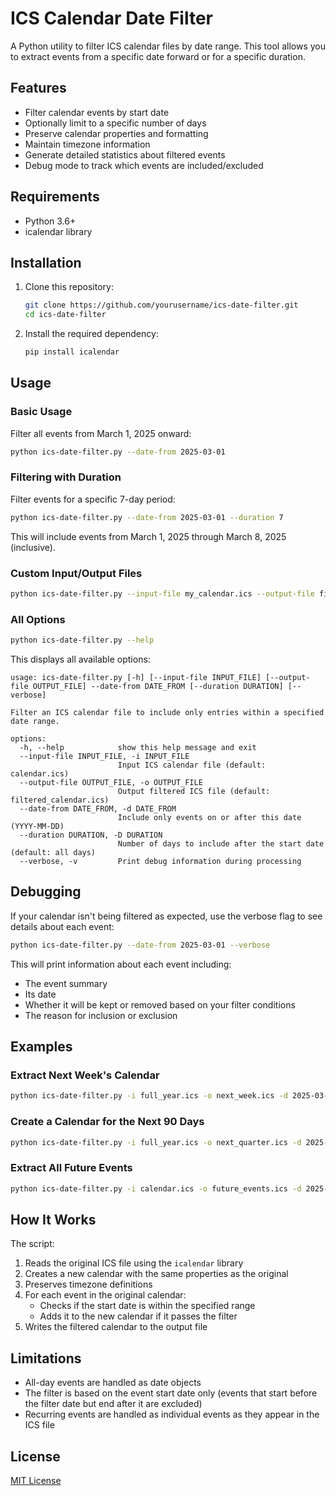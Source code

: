 # ICS Calendar Date Filter

A Python utility to filter ICS calendar files by date range. This tool allows you to extract events from a specific date forward or for a specific duration.

## Features

- Filter calendar events by start date
- Optionally limit to a specific number of days
- Preserve calendar properties and formatting
- Maintain timezone information
- Generate detailed statistics about filtered events
- Debug mode to track which events are included/excluded

## Requirements

- Python 3.6+
- icalendar library

## Installation

1. Clone this repository:
   ```bash
   git clone https://github.com/yourusername/ics-date-filter.git
   cd ics-date-filter
   ```

2. Install the required dependency:
   ```bash
   pip install icalendar
   ```

## Usage

### Basic Usage

Filter all events from March 1, 2025 onward:

```bash
python ics-date-filter.py --date-from 2025-03-01
```

### Filtering with Duration

Filter events for a specific 7-day period:

```bash
python ics-date-filter.py --date-from 2025-03-01 --duration 7
```

This will include events from March 1, 2025 through March 8, 2025 (inclusive).

### Custom Input/Output Files

```bash
python ics-date-filter.py --input-file my_calendar.ics --output-file filtered_calendar.ics --date-from 2025-03-01
```

### All Options

```bash
python ics-date-filter.py --help
```

This displays all available options:

```
usage: ics-date-filter.py [-h] [--input-file INPUT_FILE] [--output-file OUTPUT_FILE] --date-from DATE_FROM [--duration DURATION] [--verbose]

Filter an ICS calendar file to include only entries within a specified date range.

options:
  -h, --help            show this help message and exit
  --input-file INPUT_FILE, -i INPUT_FILE
                        Input ICS calendar file (default: calendar.ics)
  --output-file OUTPUT_FILE, -o OUTPUT_FILE
                        Output filtered ICS file (default: filtered_calendar.ics)
  --date-from DATE_FROM, -d DATE_FROM
                        Include only events on or after this date (YYYY-MM-DD)
  --duration DURATION, -D DURATION
                        Number of days to include after the start date (default: all days)
  --verbose, -v         Print debug information during processing
```

## Debugging

If your calendar isn't being filtered as expected, use the verbose flag to see details about each event:

```bash
python ics-date-filter.py --date-from 2025-03-01 --verbose
```

This will print information about each event including:
- The event summary
- Its date
- Whether it will be kept or removed based on your filter conditions
- The reason for inclusion or exclusion

## Examples

### Extract Next Week's Calendar

```bash
python ics-date-filter.py -i full_year.ics -o next_week.ics -d 2025-03-15 -D 7
```

### Create a Calendar for the Next 90 Days

```bash
python ics-date-filter.py -i full_year.ics -o next_quarter.ics -d 2025-03-01 -D 90
```

### Extract All Future Events

```bash
python ics-date-filter.py -i calendar.ics -o future_events.ics -d 2025-03-01
```

## How It Works

The script:

1. Reads the original ICS file using the `icalendar` library
2. Creates a new calendar with the same properties as the original
3. Preserves timezone definitions
4. For each event in the original calendar:
   - Checks if the start date is within the specified range
   - Adds it to the new calendar if it passes the filter
5. Writes the filtered calendar to the output file

## Limitations

- All-day events are handled as date objects
- The filter is based on the event start date only (events that start before the filter date but end after it are excluded)
- Recurring events are handled as individual events as they appear in the ICS file

## License

[MIT License](LICENSE)
